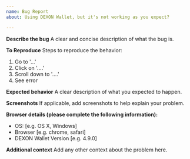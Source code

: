 ```yaml
---
name: Bug Report
about: Using DEXON Wallet, but it's not working as you expect?

---
```


<!--
BEFORE SUBMITTING: 
1) Please search to make sure this issue has not been opened already
2) If this is a implementation question or trouble with your personal project, please post on StackExchange. This will get your question answered more quickly and make it easier for other devs to find the answer in the future. 
-->

**Describe the bug**
A clear and concise description of what the bug is.

**To Reproduce**
Steps to reproduce the behavior:
1. Go to '...'
2. Click on '....'
3. Scroll down to '....'
4. See error

**Expected behavior**
A clear description of what you expected to happen.

**Screenshots**
If applicable, add screenshots to help explain your problem.

**Browser details (please complete the following information):**
 - OS: [e.g. OS X, Windows]
 - Browser [e.g. chrome, safari]
 - DEXON Wallet Version [e.g. 4.9.0]

**Additional context**
Add any other context about the problem here.
